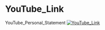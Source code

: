# YouTube_Link
YouTube_Personal_Statement 
[![YouTube_Link](https://img.youtube.com/vi/JcE8oqyFfg8/0.jpg)](https://www.youtube.com/watch?v=JcE8oqyFfg8)
